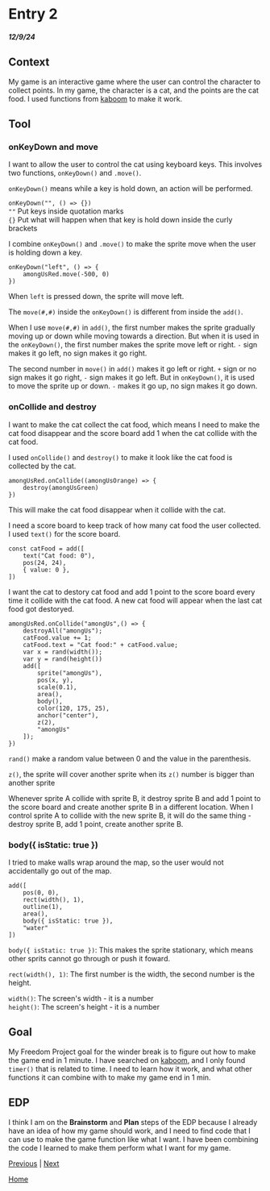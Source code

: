 # Entry 2
##### 12/9/24

## Context
My game is an interactive game where the user can control the character to collect points. In my game, the character is a cat, and the points are the cat food. I used functions from [kaboom](https://kaboomjs.com/) to make it work. 

## Tool
### onKeyDown and move
I want to allow the user to control the cat using keyboard keys. This involves two functions, `onKeyDown()` and `.move()`. 

`onKeyDown()` means while a key is hold down, an action will be performed. 

`onKeyDown("", () => {})`  
`""` Put keys inside quotation marks  
`{}` Put what will happen when that key is hold down inside the curly brackets

I combine `onKeyDown()` and `.move()` to make the sprite move when the user is holding down a key. 

``` JS
onKeyDown("left", () => {
    amongUsRed.move(-500, 0)
})
```

When `left` is pressed down, the sprite will move left.

The `move(#,#)` inside the `onKeyDown()` is different from inside the `add()`.

When I use `move(#,#)` in `add()`, the first number makes the sprite gradually moving up or down while moving towards a direction. But when it is used in the `onKeyDown()`, the first number makes the sprite move left or right. `-` sign makes it go left, no sign makes it go right. 

The second number in `move()` in `add()` makes it go left or right. `+` sign or no sign makes it go right, `-` sign makes it go left. But in `onKeyDown()`, it is used to move the sprite up or down. `-` makes it go up, no sign makes it go down.

### onCollide and destroy
I want to make the cat collect the cat food, which means I need to make the cat food disappear and the score board add 1 when the cat collide with the cat food. 

I used `onCollide()` and `destroy()` to make it look like the cat food is collected by the cat. 

``` JS
amongUsRed.onCollide((amongUsOrange) => {
    destroy(amongUsGreen)
})
```

This will make the cat food disappear when it collide with the cat. 

I need a score board to keep track of how many cat food the user collected. I used `text()` for the score board. 

``` JS
const catFood = add([
    text("Cat food: 0"),
    pos(24, 24),
    { value: 0 },
])
```

I want the cat to destory cat food and add 1 point to the score board every time it collide with the cat food. A new cat food will appear when the last cat food got destoryed. 

``` JS
amongUsRed.onCollide("amongUs",() => {
    destroyAll("amongUs");
    catFood.value += 1;
    catFood.text = "Cat food:" + catFood.value;
    var x = rand(width());
    var y = rand(height())
    add([
        sprite("amongUs"),
        pos(x, y),
        scale(0.1),
        area(),
        body(),
        color(120, 175, 25),
        anchor("center"),
        z(2),
        "amongUs"
    ]);
})
```
`rand()` make a random value between 0 and the value in the parenthesis.

`z()`, the sprite will cover another sprite when its `z()` number is bigger than another sprite

Whenever sprite A collide with sprite B, it destroy sprite B and add 1 point to the score board and create another sprite B in a different location. When I control sprite A to collide with the new sprite B, it will do the same thing - destroy sprite B, add 1 point, create another sprite B.

### body({ isStatic: true })
I tried to make walls wrap around the map, so the user would not accidentally go out of the map.

``` JS
add([
    pos(0, 0),
    rect(width(), 1),
    outline(1),
    area(),
    body({ isStatic: true }),
    "water"
])
```

`body({ isStatic: true })`: This makes the sprite stationary, which means other sprits cannot go through or push it foward.

`rect(width(), 1)`: The first number is the width, the second number is the height.

`width()`: The screen's width - it is a number  
`height()`: The screen's height - it is a number

## Goal
My Freedom Project goal for the winder break is to figure out how to make the game end in 1 minute. I have searched on [kaboom](https://kaboomjs.com/), and I only found `timer()` that is related to time. I need to learn how it work, and what other functions it can combine with to make my game end in 1 min. 

## EDP
I think I am on the **Brainstorm** and **Plan** steps of the EDP because I already have an idea of how my game should work, and I need to find code that I can use to make the game function like what I want. I have been combining the code I learned to make them perform what I want for my game. 



[Previous](entry01.md) | [Next](entry03.md)

[Home](../README.md)